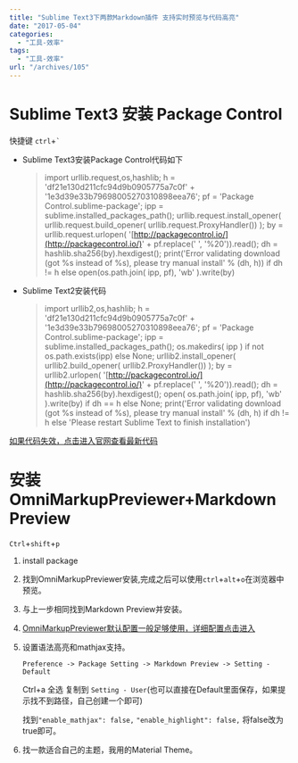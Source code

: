 ```yaml
---
title: "Sublime Text3下两款Markdown插件 支持实时预览与代码高亮"
date: "2017-05-04"
categories: 
  - "工具-效率"
tags: 
  - "工具-效率"
url: "/archives/105"
---
```


# Sublime Text3 安装 Package Control

快捷键 `ctrl`+`` ` ``

- Sublime Text3安装Package Control代码如下
    
    > import urllib.request,os,hashlib; h = 'df21e130d211cfc94d9b0905775a7c0f' + '1e3d39e33b79698005270310898eea76'; pf = 'Package Control.sublime-package'; ipp = sublime.installed\_packages\_path(); urllib.request.install\_opener( urllib.request.build\_opener( urllib.request.ProxyHandler()) ); by = urllib.request.urlopen( '[http://packagecontrol.io/](http://packagecontrol.io/)' + pf.replace(' ', '%20')).read(); dh = hashlib.sha256(by).hexdigest(); print('Error validating download (got %s instead of %s), please try manual install' % (dh, h)) if dh != h else open(os.path.join( ipp, pf), 'wb' ).write(by)
    
- Sublime Text2安装代码
    
    > import urllib2,os,hashlib; h = 'df21e130d211cfc94d9b0905775a7c0f' + '1e3d39e33b79698005270310898eea76'; pf = 'Package Control.sublime-package'; ipp = sublime.installed\_packages\_path(); os.makedirs( ipp ) if not os.path.exists(ipp) else None; urllib2.install\_opener( urllib2.build\_opener( urllib2.ProxyHandler()) ); by = urllib2.urlopen( '[http://packagecontrol.io/](http://packagecontrol.io/)' + pf.replace(' ', '%20')).read(); dh = hashlib.sha256(by).hexdigest(); open( os.path.join( ipp, pf), 'wb' ).write(by) if dh == h else None; print('Error validating download (got %s instead of %s), please try manual install' % (dh, h) if dh != h else 'Please restart Sublime Text to finish installation')
    

[如果代码失效，点击进入官网查看最新代码](https://packagecontrol.io/installation#st3)

# 安装OmniMarkupPreviewer+Markdown Preview

`Ctrl`+`shift`+`p`

1. install package
2. 找到OmniMarkupPreviewer安装,完成之后可以使用`ctrl`+`alt`+`o`在浏览器中预览。
3. 与上一步相同找到Markdown Preview并安装。
4. [OmniMarkupPreviewer默认配置一般足够使用，详细配置点击进入](http://macplay.leanote.com/post/%E8%BF%91%E4%B9%8E%E5%AE%8C%E7%BE%8E%E7%9A%84-Markdown-%E5%86%99%E4%BD%9C%E4%BD%93%E9%AA%8C-Sublime-Text-3-OmniMarkupPreviewer)
5. 设置语法高亮和mathjax支持。
    
    `Preference -> Package Setting -> Markdown Preview -> Setting - Default`
    
    Ctrl+a 全选 复制到 `Setting - User`(也可以直接在Default里面保存，如果提示找不到路径，自己创建一个即可)
    
    找到`"enable_mathjax": false,` `"enable_highlight": false,` 将false改为true即可。
6. 找一款适合自己的主题，我用的Material Theme。
